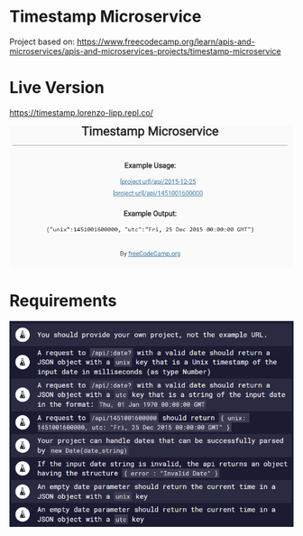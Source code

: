 # Timestamp Microservice

Project based on: https://www.freecodecamp.org/learn/apis-and-microservices/apis-and-microservices-projects/timestamp-microservice

# Live Version

https://timestamp.lorenzo-lipp.repl.co/

![image](./images/preview.png)

# Requirements

![image](./images/requirements.png)
